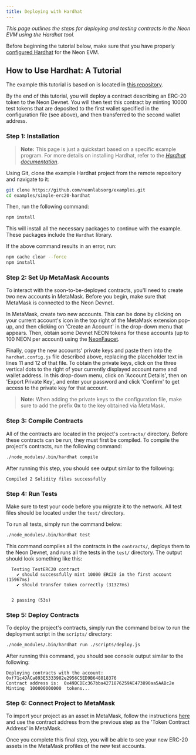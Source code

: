 ```yaml
---
title: Deploying with Hardhat
---
```


*This page outlines the steps for deploying and testing contracts in the Neon EVM using the Hardhat tool.*

Before beginning the tutorial below, make sure that you have properly [configured Hardhat](configure_hardhat) for the Neon EVM.

## How to Use Hardhat: A Tutorial
The example this tutorial is based on is located in [this repository](https://github.com/neonlabsorg/examples/tree/main/simple-erc20-hardhat).

By the end of this tutorial, you will deploy a contract describing an ERC-20 token to the Neon Devnet. You will then test this contract by minting 10000 test tokens that are deposited to the first wallet specified in the configuration file (see above), and then transferred to the second wallet address.

### Step 1: Installation
> **Note:** This page is just a quickstart based on a specific example program. For more details on installing Hardhat, refer to the *[Hardhat documentation](https://hardhat.org/hardhat-runner/docs/getting-started#overview)*.

Using Git, clone the example Hardhat project from the remote repository and navigate to it:
```sh
git clone https://github.com/neonlabsorg/examples.git
cd examples/simple-erc20-hardhat
```

Then, run the following command:
```sh
npm install
```
This will install all the necessary packages to continue with the example. These packages include the `Hardhat` library.

If the above command results in an error, run:
```sh
npm cache clear --force
npm install
```

### Step 2: Set Up MetaMask Accounts
To interact with the soon-to-be-deployed contracts, you'll need to create two new accounts in MetaMask. Before you begin, make sure that MetaMask is connected to the Neon Devnet.

In MetaMask, create two new accounts. This can be done by clicking on your current account's icon in the top right of the MetaMask extension pop-up, and then clicking on 'Create an Account' in the drop-down menu that appears. Then, obtain some Devnet NEON tokens for these accounts (up to 100 NEON per account) using the [NeonFaucet](../utilities/faucet).

Finally, copy the new accounts' private keys and paste them into the `hardhat.config.js` file described above, replacing the placeholder text in lines 11 and 12 of that file. To obtain the private keys, click on the three vertical dots to the right of your currently displayed account name and wallet address. In this drop-down menu, click on 'Account Details', then on 'Export Private Key', and enter your password and click 'Confirm' to get access to the private key for that account.

> **Note:** When adding the private keys to the configuration file, make sure to add the prefix **0x** to the key obtained via MetaMask.

### Step 3: Compile Contracts
All of the contracts are located in the project's `contracts/` directory. Before these contracts can be run, they must first be compiled. To compile the project's contracts, run the following command:
```sh
./node_modules/.bin/hardhat compile
```

After running this step, you should see output similar to the following:
```
Compiled 2 Solidity files successfully
```

### Step 4: Run Tests
Make sure to test your code before you migrate it to the network. All test files should be located under the `test/` directory.

To run all tests, simply run the command below:
```sh
./node_modules/.bin/hardhat test
```

This command compiles all the contracts in the `contracts/`, deploys them to the Neon Devnet, and runs all the tests in the `test/` directory. The output should look something like this:
```
  Testing TestERC20 contract
    ✔ should successfully mint 10000 ERC20 in the first account (15967ms)
    ✔ should transfer token correctly (31327ms)


  2 passing (53s)
```

### Step 5: Deploy Contracts
To deploy the project's contracts, simply run the command below to run the deployment script in the `scripts/` directory:
```sh
./node_modules/.bin/hardhat run ./scripts/deploy.js
```

After running this command, you should see console output similar to the following:
```
Deploying contracts with the account: 0xf71c4DACa893E5333982e2956C5ED9B648818376
Contract address is:  0x49DCDEc367bba4271876259AE473890aa5AABc2e
Minting  100000000000  tokens...
```

### Step 6: Connect Project to MetaMask
To import your project as an asset in MetaMask, follow the instructions [here](https://metamask.zendesk.com/hc/en-us/articles/360015489031-How-to-add-unlisted-tokens-custom-tokens-in-MetaMask#h_01FWH492CHY60HWPC28RW0872H) and use the contract address from the previous step as the 'Token Contract Address' in MetaMask.

Once you complete this final step, you will be able to see your new ERC-20 assets in the MetaMask profiles of the new test accounts.